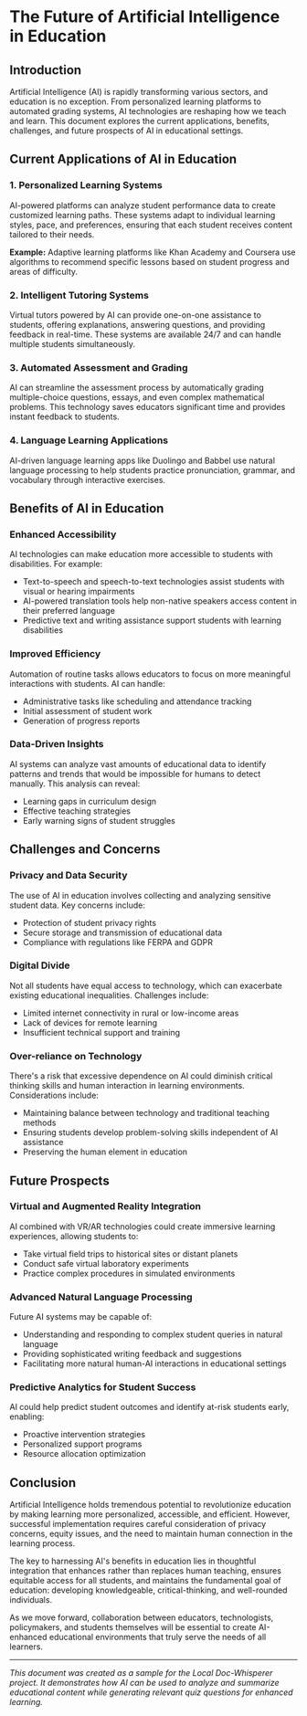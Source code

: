 # The Future of Artificial Intelligence in Education

## Introduction

Artificial Intelligence (AI) is rapidly transforming various sectors, and education is no exception. From personalized learning platforms to automated grading systems, AI technologies are reshaping how we teach and learn. This document explores the current applications, benefits, challenges, and future prospects of AI in educational settings.

## Current Applications of AI in Education

### 1. Personalized Learning Systems

AI-powered platforms can analyze student performance data to create customized learning paths. These systems adapt to individual learning styles, pace, and preferences, ensuring that each student receives content tailored to their needs.

**Example:** Adaptive learning platforms like Khan Academy and Coursera use algorithms to recommend specific lessons based on student progress and areas of difficulty.

### 2. Intelligent Tutoring Systems

Virtual tutors powered by AI can provide one-on-one assistance to students, offering explanations, answering questions, and providing feedback in real-time. These systems are available 24/7 and can handle multiple students simultaneously.

### 3. Automated Assessment and Grading

AI can streamline the assessment process by automatically grading multiple-choice questions, essays, and even complex mathematical problems. This technology saves educators significant time and provides instant feedback to students.

### 4. Language Learning Applications

AI-driven language learning apps like Duolingo and Babbel use natural language processing to help students practice pronunciation, grammar, and vocabulary through interactive exercises.

## Benefits of AI in Education

### Enhanced Accessibility

AI technologies can make education more accessible to students with disabilities. For example:
- Text-to-speech and speech-to-text technologies assist students with visual or hearing impairments
- AI-powered translation tools help non-native speakers access content in their preferred language
- Predictive text and writing assistance support students with learning disabilities

### Improved Efficiency

Automation of routine tasks allows educators to focus on more meaningful interactions with students. AI can handle:
- Administrative tasks like scheduling and attendance tracking
- Initial assessment of student work
- Generation of progress reports

### Data-Driven Insights

AI systems can analyze vast amounts of educational data to identify patterns and trends that would be impossible for humans to detect manually. This analysis can reveal:
- Learning gaps in curriculum design
- Effective teaching strategies
- Early warning signs of student struggles

## Challenges and Concerns

### Privacy and Data Security

The use of AI in education involves collecting and analyzing sensitive student data. Key concerns include:
- Protection of student privacy rights
- Secure storage and transmission of educational data
- Compliance with regulations like FERPA and GDPR

### Digital Divide

Not all students have equal access to technology, which can exacerbate existing educational inequalities. Challenges include:
- Limited internet connectivity in rural or low-income areas
- Lack of devices for remote learning
- Insufficient technical support and training

### Over-reliance on Technology

There's a risk that excessive dependence on AI could diminish critical thinking skills and human interaction in learning environments. Considerations include:
- Maintaining balance between technology and traditional teaching methods
- Ensuring students develop problem-solving skills independent of AI assistance
- Preserving the human element in education

## Future Prospects

### Virtual and Augmented Reality Integration

AI combined with VR/AR technologies could create immersive learning experiences, allowing students to:
- Take virtual field trips to historical sites or distant planets
- Conduct safe virtual laboratory experiments
- Practice complex procedures in simulated environments

### Advanced Natural Language Processing

Future AI systems may be capable of:
- Understanding and responding to complex student queries in natural language
- Providing sophisticated writing feedback and suggestions
- Facilitating more natural human-AI interactions in educational settings

### Predictive Analytics for Student Success

AI could help predict student outcomes and identify at-risk students early, enabling:
- Proactive intervention strategies
- Personalized support programs
- Resource allocation optimization

## Conclusion

Artificial Intelligence holds tremendous potential to revolutionize education by making learning more personalized, accessible, and efficient. However, successful implementation requires careful consideration of privacy concerns, equity issues, and the need to maintain human connection in the learning process.

The key to harnessing AI's benefits in education lies in thoughtful integration that enhances rather than replaces human teaching, ensures equitable access for all students, and maintains the fundamental goal of education: developing knowledgeable, critical-thinking, and well-rounded individuals.

As we move forward, collaboration between educators, technologists, policymakers, and students themselves will be essential to create AI-enhanced educational environments that truly serve the needs of all learners.

---

*This document was created as a sample for the Local Doc-Whisperer project. It demonstrates how AI can be used to analyze and summarize educational content while generating relevant quiz questions for enhanced learning.* 